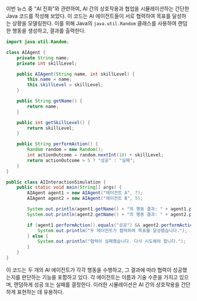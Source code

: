 이번 뉴스 중 "AI 진화"와 관련하여, AI 간의 상호작용과 협업을 시뮬레이션하는 간단한 Java 코드를 작성해 보았다. 이 코드는 AI 에이전트들이 서로 협력하여 목표를 달성하는 상황을 모델링한다. 이를 위해 Java의 `java.util.Random` 클래스를 사용하여 랜덤한 행동을 생성하고, 결과를 출력한다.

```java
import java.util.Random;

class AIAgent {
    private String name;
    private int skillLevel;

    public AIAgent(String name, int skillLevel) {
        this.name = name;
        this.skillLevel = skillLevel;
    }

    public String getName() {
        return name;
    }

    public int getSkillLevel() {
        return skillLevel;
    }

    public String performAction() {
        Random random = new Random();
        int actionOutcome = random.nextInt(10) + skillLevel;
        return actionOutcome > 5 ? "성공" : "실패";
    }
}

public class AIInteractionSimulation {
    public static void main(String[] args) {
        AIAgent agent1 = new AIAgent("에이전트 A", 7);
        AIAgent agent2 = new AIAgent("에이전트 B", 5);

        System.out.println(agent1.getName() + "의 행동 결과: " + agent1.performAction());
        System.out.println(agent2.getName() + "의 행동 결과: " + agent2.performAction());

        if (agent1.performAction().equals("성공") && agent2.performAction().equals("성공")) {
            System.out.println("두 에이전트가 협력하여 목표를 달성했습니다.");
        } else {
            System.out.println("협력이 실패했습니다. 다시 시도해야 합니다.");
        }
    }
}
```

이 코드는 두 개의 AI 에이전트가 각각 행동을 수행하고, 그 결과에 따라 협력이 성공했는지를 판단하는 기능을 포함하고 있다. 각 에이전트는 이름과 기술 수준을 가지고 있으며, 랜덤하게 성공 또는 실패를 결정한다. 이러한 시뮬레이션은 AI 간의 상호작용을 간단하게 표현하는 데 유용하다.